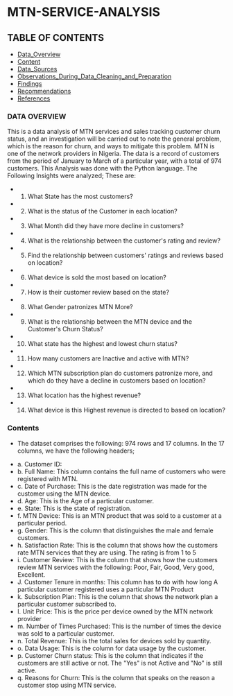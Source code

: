 # MTN-SERVICE-ANALYSIS

## TABLE OF CONTENTS
- [Data_Overview](#data-overview)
- [Content](#content)
- [Data_Sources](#data-sources)
- [Observations_During_Data_Cleaning_and_Preparation](#observations-during-data-cleaning-and-preparation)
- [Findings](#findings)
- [Recommendations](#recommendations)
- [References](#references)

### DATA OVERVIEW
This is a data analysis of MTN services and sales tracking customer churn status, and an investigation will be carried out to note the general problem, which is the reason for churn, and ways to mitigate this problem. MTN is one of the network providers in Nigeria. The data is a record of customers from the period of January to March of a particular year, with a total of 974 customers. This Analysis was done with the Python language. The Following Insights were analyzed; These are:

- 1. What State has the most customers?
- 2. What is the status of the Customer in each location?
- 3. What Month did they have more decline in customers?
- 4. What is the relationship between the customer's rating and review?
- 5. Find the relationship between customers' ratings and reviews based on location?
- 6. What device is sold the most based on location?
- 7. How is their customer review based on the state?
- 8. What Gender patronizes MTN More?
- 9. What is the relationship between the MTN device and the Customer's Churn Status?
- 10. What state has the highest and lowest churn status?
- 11. How many customers are Inactive and active with MTN?
- 12. Which MTN subscription plan do customers patronize more, and which do they have a decline in customers based on location?
- 13. What location has the highest revenue?
- 14. What device is this Highest revenue is directed to based on location?

 ### Contents 
 
 - The dataset comprises the following: 974 rows and 17 columns. In the 17 columns, we have the following headers;
 * a. Customer ID: 
 * b. Full Name: This column contains the full name of customers who
      were registered with MTN.
 * c. Date of Purchase: This is the date registration was made
      for the customer using the MTN device.
 * d. Age: This is the Age of a particular customer.
 * e. State: This is the state of registration.
 * f. MTN Device: This is an MTN product that was sold to a customer at
      a particular period.
 * g. Gender: This is the column that distinguishes the male and
      female customers.
 * h. Satisfaction Rate: This is the column that shows how the
      customers rate MTN services that they
      are using. The rating is from 1 to 5
 * i. Customer Review: This is the column that shows how the
      customers review MTN services with the following: Poor, Fair, Good,
      Very good, Excellent.
 * J. Customer Tenure in months: This column has to do with how long
      A particular customer registered uses a particular MTN Product
 * k. Subscription Plan: This is the column that shows the network plan
       a particular customer subscribed to.
 * l. Unit Price: This is the price per device owned by the MTN
      network provider
 * m. Number of Times Purchased: This is the number of times the device
      was sold to a particular customer.
 * n. Total Revenue: This is the total sales for devices sold by quantity.
 * o. Data Usage: This is the column for data usage by the customer.
 * p. Customer Churn status: This is the column that indicates if
      the customers are still active or not. The "Yes" is not Active
      and "No" is still active.
 * q. Reasons for Churn: This is the column that speaks on the reason
      a customer stop using MTN service.
 













